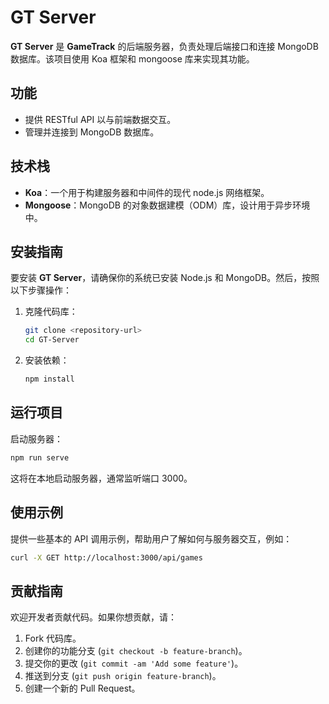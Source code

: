 
# GT Server

**GT Server** 是 **GameTrack** 的后端服务器，负责处理后端接口和连接 MongoDB 数据库。该项目使用 Koa 框架和 mongoose 库来实现其功能。

## 功能

- 提供 RESTful API 以与前端数据交互。
- 管理并连接到 MongoDB 数据库。

## 技术栈

- **Koa**：一个用于构建服务器和中间件的现代 node.js 网络框架。
- **Mongoose**：MongoDB 的对象数据建模（ODM）库，设计用于异步环境中。

## 安装指南

要安装 **GT Server**，请确保你的系统已安装 Node.js 和 MongoDB。然后，按照以下步骤操作：

1. 克隆代码库：

   ```bash
   git clone <repository-url>
   cd GT-Server
   ```

2. 安装依赖：

   ```bash
   npm install
   ```

## 运行项目

启动服务器：

```bash
npm run serve
```

这将在本地启动服务器，通常监听端口 3000。

## 使用示例

提供一些基本的 API 调用示例，帮助用户了解如何与服务器交互，例如：

```bash
curl -X GET http://localhost:3000/api/games
```

## 贡献指南

欢迎开发者贡献代码。如果你想贡献，请：

1. Fork 代码库。
2. 创建你的功能分支 (`git checkout -b feature-branch`)。
3. 提交你的更改 (`git commit -am 'Add some feature'`)。
4. 推送到分支 (`git push origin feature-branch`)。
5. 创建一个新的 Pull Request。
